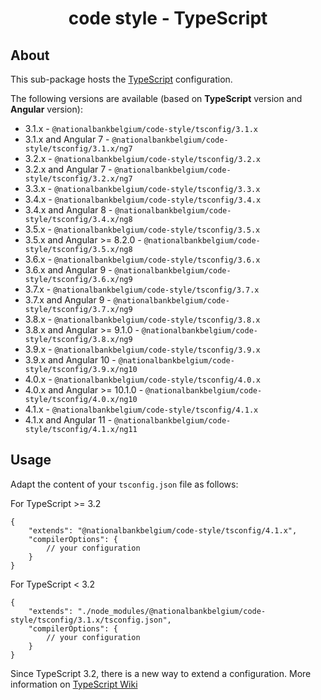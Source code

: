 <h1 align="center">
   code style - TypeScript
</h1>

## About

This sub-package hosts the [TypeScript](https://www.typescriptlang.org/) configuration.

The following versions are available (based on **TypeScript** version and **Angular** version):

- 3.1.x - `@nationalbankbelgium/code-style/tsconfig/3.1.x`
- 3.1.x and Angular 7 - `@nationalbankbelgium/code-style/tsconfig/3.1.x/ng7`
- 3.2.x - `@nationalbankbelgium/code-style/tsconfig/3.2.x`
- 3.2.x and Angular 7 - `@nationalbankbelgium/code-style/tsconfig/3.2.x/ng7`
- 3.3.x - `@nationalbankbelgium/code-style/tsconfig/3.3.x`
- 3.4.x - `@nationalbankbelgium/code-style/tsconfig/3.4.x`
- 3.4.x and Angular 8 - `@nationalbankbelgium/code-style/tsconfig/3.4.x/ng8`
- 3.5.x - `@nationalbankbelgium/code-style/tsconfig/3.5.x`
- 3.5.x and Angular >= 8.2.0 - `@nationalbankbelgium/code-style/tsconfig/3.5.x/ng8`
- 3.6.x - `@nationalbankbelgium/code-style/tsconfig/3.6.x`
- 3.6.x and Angular 9 - `@nationalbankbelgium/code-style/tsconfig/3.6.x/ng9`
- 3.7.x - `@nationalbankbelgium/code-style/tsconfig/3.7.x`
- 3.7.x and Angular 9 - `@nationalbankbelgium/code-style/tsconfig/3.7.x/ng9`
- 3.8.x - `@nationalbankbelgium/code-style/tsconfig/3.8.x`
- 3.8.x and Angular >= 9.1.0 - `@nationalbankbelgium/code-style/tsconfig/3.8.x/ng9`
- 3.9.x - `@nationalbankbelgium/code-style/tsconfig/3.9.x`
- 3.9.x and Angular 10 - `@nationalbankbelgium/code-style/tsconfig/3.9.x/ng10`
- 4.0.x - `@nationalbankbelgium/code-style/tsconfig/4.0.x`
- 4.0.x and Angular >= 10.1.0 - `@nationalbankbelgium/code-style/tsconfig/4.0.x/ng10`
- 4.1.x - `@nationalbankbelgium/code-style/tsconfig/4.1.x`
- 4.1.x and Angular 11 - `@nationalbankbelgium/code-style/tsconfig/4.1.x/ng11`

## Usage

Adapt the content of your `tsconfig.json` file as follows:

For TypeScript >= 3.2

```text
{
	"extends": "@nationalbankbelgium/code-style/tsconfig/4.1.x",
	"compilerOptions": {
		// your configuration
	}
}
```

For TypeScript < 3.2

```text
{
	"extends": "./node_modules/@nationalbankbelgium/code-style/tsconfig/3.1.x/tsconfig.json",
	"compilerOptions": {
		// your configuration
	}
}
```

Since TypeScript 3.2, there is a new way to extend a configuration. More information on [TypeScript Wiki](https://github.com/microsoft/TypeScript/wiki/What%27s-new-in-TypeScript#tsconfigjson-inheritance-via-nodejs-packages)
